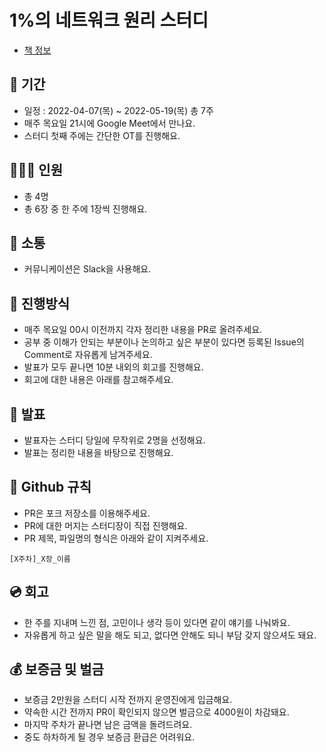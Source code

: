 # 1%의 네트워크 원리 스터디
- [책 정보](http://www.kyobobook.co.kr/product/detailViewKor.laf?ejkGb=KOR&mallGb=KOR&barcode=9788931556742&orderClick=LEa&Kc=)

## 📆 기간
- 일정 : 2022-04-07(목) ~ 2022-05-19(목) 총 7주
- 매주 목요일 21시에 Google Meet에서 만나요.
- 스터디 첫째 주에는 간단한 OT를 진행해요.

## 👨‍👩‍👦 인원
- 총 4명
- 총 6장 중 한 주에 1장씩 진행해요.

## 🌈 소통
- 커뮤니케이션은 Slack을 사용해요.

## 📜 진행방식
- 매주 목요일 00시 이전까지 각자 정리한 내용을 PR로 올려주세요.
- 공부 중 이해가 안되는 부분이나 논의하고 싶은 부분이 있다면 등록된 Issue의 Comment로 자유롭게 남겨주세요.
- 발표가 모두 끝나면 10분 내외의 회고를 진행해요.
- 회고에 대한 내용은 아래를 참고해주세요.

## 🎤 발표
- 발표자는 스터디 당일에 무작위로 2명을 선정해요.
- 발표는 정리한 내용을 바탕으로 진행해요.

## 🤝 Github 규칙
- PR은 포크 저장소를 이용해주세요.
- PR에 대한 머지는 스터디장이 직접 진행해요.
- PR 제목, 파일명의 형식은 아래와 같이 지켜주세요.
```
[X주차]_X장_이름
```

## 💿 회고
- 한 주를 지내며 느낀 점, 고민이나 생각 등이 있다면 같이 얘기를 나눠봐요.
- 자유롭게 하고 싶은 말을 해도 되고, 없다면 안해도 되니 부담 갖지 않으셔도 돼요.

## 💰 보증금 및 벌금
- 보증금 2만원을 스터디 시작 전까지 운영진에게 입금해요.
- 약속한 시간 전까지 PR이 확인되지 않으면 벌금으로 4000원이 차감돼요.
- 마지막 주차가 끝나면 남은 금액을 돌려드려요.
- 중도 하차하게 될 경우 보증금 환급은 어려워요.

